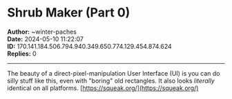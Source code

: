 # Shrub Maker (Part 0)

**Author:** ~winter-paches  
**Date:** 2024-05-10 11:22:07  
**ID:** 170.141.184.506.794.940.349.650.774.129.454.874.624  
**Replies:** 0  

---

The beauty of a direct-pixel-manipulation User Interface (UI) is you can do silly stuff like this, even with "boring" old rectangles. It also looks *literally* identical on all platforms.
[https://squeak.org/](https://squeak.org/)


